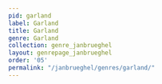 ```yaml
---
pid: garland
label: Garland
title: Garland
genre: Garland
collection: genre_janbrueghel
layout: genrepage_janbrueghel
order: '05'
permalink: "/janbrueghel/genres/garland/"
---
```

